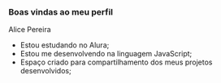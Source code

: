 ### Boas vindas ao meu perfil

Alice Pereira

- Estou estudando no Alura;
- Estou me desenvolvendo na linguagem JavaScript;
- Espaço criado para compartilhamento dos meus projetos desenvolvidos;
